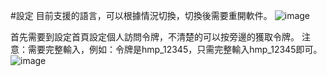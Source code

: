 #設定
目前支援的語言，可以根據情況切換，切換後需要重開軟件。
![image](https://user-images.githubusercontent.com/87819805/170211155-2d46689d-729a-44ed-9ec0-1ce785481549.png)

首先需要到設定首頁設定個人訪問令牌，不清楚的可以按旁邊的獲取令牌。
注意：需要完整輸入，例如：令牌是hmp_12345，只需完整輸入hmp_12345即可。
![image](https://user-images.githubusercontent.com/87819805/170210019-252ab174-42c1-4a98-8839-9ed52b47b50c.png)


